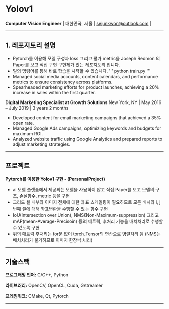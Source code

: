 # Yolov1

**Computer Vision Engineer** | 대한민국, 서울 | sejunkwon@outlook.com |  

***

## 1. 레포지토리 설명  
* Pytorch를 이용해 모델 구성과 loss 그리고 평가 metric을 Joseph Redmon 의 Paper를 보고 직접 구현 구현체가 있는 레포지토리 입니다.
* 밑의 명령어를 통해 바로 학습을 시작할 수 있습니다.
'''
python train.py
'''
* Managed social media accounts, content calendars, and performance metrics to ensure consistency across platforms.
* Spearheaded marketing efforts for product launches, achieving a 20% increase in sales within the first quarter.

**Digital Marketing Specialist at Growth Solutions**
New York, NY | May 2016 – July 2019 | 3 years 2 months

* Developed content for email marketing campaigns that achieved a 35% open rate.
* Managed Google Ads campaigns, optimizing keywords and budgets for maximum ROI.
* Analyzed website traffic using Google Analytics and prepared reports to adjust marketing strategies.

***

## 프로젝트


 
**Pytorch를 이용한 Yolov1 구현 - (PersonalProject)**

* ai 모델 플랫폼에서 제공되는 모델을 사용하지 않고 직접 Paper를 보고 모델의 구조, 손실함수, metric 등을 구현
* 그리드 셀 내부와 이미지 전체에 대한 좌표 스케일링이 필요하므로 모든 배치와 i, j 번째 셀에 대해 좌표변환을 수행할 수 있는 함수 구현
* IoU(Intersection over Union), NMS(Non-Maximum-suppression) 그리고 mAP(mean-Average-Precisoin) 등의 메트릭, 후처리 기능을 배치처리로 수행할 수 있도록 구현
* 위의 매트릭 후처리는 for문 없이 torch.Tensor의 연산으로 병렬처리 됨 (NMS는 배치처리가 불가하므로 이미지 한장씩 처리)



***

## 기술스택

**프로그래밍 언어:** C/C++, Python  

**라이브러리:** OpenCV, OpenCL, Cuda, Gstreamer  

**프레임워크:** CMake, Qt, Pytorch  

***
